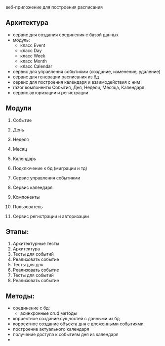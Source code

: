 веб-приложение для построения расписания

## Архитектура
- сервис для создания соединения с базой данных
- модуль:
	- класс Event
	- класс Day
	- класс Week
	- класс Month
	- класс Calendar
- сервис для управления событиями (создание, изменение, удаление)
- сервис для генерации расписания из бд
- сервис для построения календаря и взаимодействия с ним
- razor компоненты События, Дня, Недели, Месяца, Календаря
- сервис авторизации и регистрации

## Модули
1. Событие
2. День
3. Неделя
4. Месяц
5. Календарь
6. Подключение к бд (миграции и тд)
7. Сервис управления событиями
8. Сервис календаря
9. Компоненты

1. Пользователь
2. Сервис регистрации и авторизации

## Этапы:
1. Архитектурные тесты
2. Архитектура
3. Тесты для событий
4. Реализовать событие
3. Тесты для дня
4. Реализовать событие
3. Тесты для событий
4. Реализовать событие

## Методы:
- соединение с бд:
	- асинхронные crud методы
- корректное создание сущностей с данными из бд
- корректное создание объекта дня с вложенными событиями
- построение актуального календаря
- получение доступа к событиям дня из календаря
- 